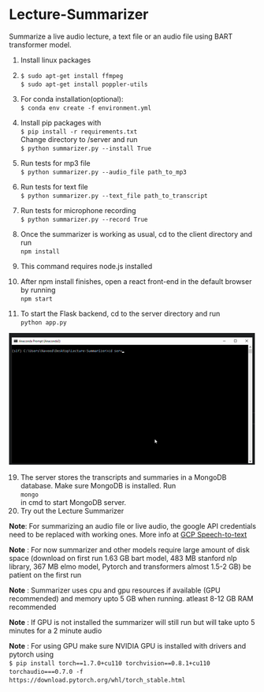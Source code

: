 # Lecture-Summarizer
Summarize a live audio lecture, a text file or an audio file using BART transformer model.

1. Install linux packages
2. ``$ sudo apt-get install ffmpeg``  
   ``$ sudo apt-get install poppler-utils``  
   
3. For conda installation(optional):   
   ``$ conda env create -f environment.yml``

4. Install pip packages with  
  	``$ pip install -r requirements.txt``    
    Change directory to /server and run	  
    ``$ python summarizer.py --install True``
6. Run tests for mp3 file  
 ``$ python summarizer.py --audio_file path_to_mp3``
8. Run tests for text file	  
``$ python summarizer.py --text_file path_to_transcript``
10. Run tests for microphone recording    
``$ python summarizer.py --record True``
12. Once the summarizer is working as usual, cd to the client directory and run   
``npm install``   
14. This command requires node.js installed
15. After npm install finishes, open a react front-end in the default browser by running   
``npm start``
17. To start the Flask backend, cd to the server directory and run   
``python app.py`` 

![Alt Text](https://github.com/NaveedShahid/Lecture-Summarizer/blob/main/client/public/app.gif)

19. The server stores the transcripts and summaries in a MongoDB database. Make sure MongoDB is installed. Run   
``mongo``  
in cmd to start MongoDB server.
21. Try out the Lecture Summarizer  

**Note**: For summarizing an audio file or live audio, the google API credentials need to be replaced with working ones. More info at [GCP Speech-to-text](https://console.cloud.google.com/speech)

**Note** : For now summarizer and other models require large amount of disk space (download on first run 1.63 GB bart model, 483 MB stanford nlp library, 367 MB elmo model, Pytorch and transformers almost 1.5-2 GB)
	be patient on the first run
	
**Note** : Summarizer uses cpu and gpu resources if available (GPU recommended) and memory upto 5 GB when running. atleast 8-12 GB RAM recommended

**Note** : If GPU is not installed the summarizer will still run but will take upto 5 minutes for a 2 minute audio

**Note** : For using GPU make sure NVIDIA GPU is installed with drivers and pytorch using  
	``$ pip install torch==1.7.0+cu110 torchvision==0.8.1+cu110 torchaudio===0.7.0 -f https://download.pytorch.org/whl/torch_stable.html``
